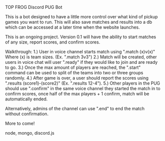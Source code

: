 TOP FROG Discord PUG Bot

This is a bot designed to have a little more control over what kind of pickup games you want to run.
This will also save matches and results into a db which can be accessed at a later time when the website launches.


This is an ongoing project. Version 0.1 will have the ability to start matches of any size, report scores, and confirm scores.

Walkthrough:
1.) User in voice channel starts match using ".match (x)v(x)" Where (x) is team sizes. (Ex. ".match 3v3")
2.) Match will be created, other users in voice chat will user ".ready" if they would like to join and are ready to go.
3.) Once the max amount of players are reached, the ".start" command can be used to split of the teams into two or three groups randomly.
4.) After game is over, a user should report the scores using ".results (score1)-(score2)" (Ex. ".results 12-4").
5.) Other players in the PUG should use ".confirm" in the same voice channel they started the match in to confirm scores, once
    half of the max players + 1 confirm, match will be automatically ended. 

Alternatively, admins of the channel can use ".end" to end the match without confirmation. 


More to come!

node, mongo, discord.js